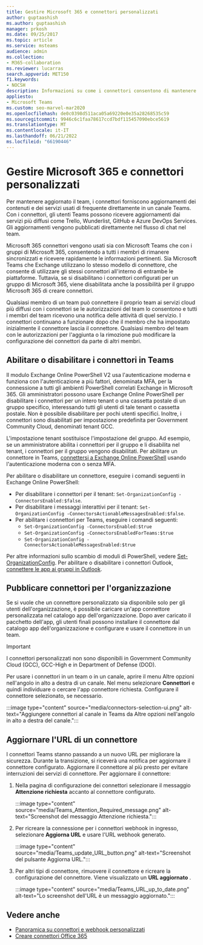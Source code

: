 ```yaml
---
title: Gestire Microsoft 365 e connettori personalizzati
author: guptaashish
ms.author: guptaashish
manager: prkosh
ms.date: 09/25/2017
ms.topic: article
ms.service: msteams
audience: admin
ms.collection:
- M365-collaboration
ms.reviewer: lucarras
search.appverid: MET150
f1.keywords:
- NOCSH
description: Informazioni su come i connettori consentono di mantenere il team aggiornato fornendo spesso contenuti e aggiornamenti direttamente in un canale Teams per i servizi usati.
appliesto:
- Microsoft Teams
ms.custom: seo-marvel-mar2020
ms.openlocfilehash: de0c0398d511aca05a69220e0e35a28268535c59
ms.sourcegitcommit: 9946c6c1faa78617ccd7bdf115457090ebce5619
ms.translationtype: MT
ms.contentlocale: it-IT
ms.lasthandoff: 06/21/2022
ms.locfileid: "66190446"
---
```

# <a name="manage-microsoft-365-and-custom-connectors"></a>Gestire Microsoft 365 e connettori personalizzati

Per mantenere aggiornato il team, i connettori forniscono aggiornamenti dei contenuti e dei servizi usati di frequente direttamente in un canale Teams. Con i connettori, gli utenti Teams possono ricevere aggiornamenti dai servizi più diffusi come Trello, Wunderlist, GitHub e Azure DevOps Services. Gli aggiornamenti vengono pubblicati direttamente nel flusso di chat nel team.

Microsoft 365 connettori vengono usati sia con Microsoft Teams che con i gruppi di Microsoft 365, consentendo a tutti i membri di rimanere sincronizzati e ricevere rapidamente le informazioni pertinenti. Sia Microsoft Teams che Exchange utilizzano lo stesso modello di connettore, che consente di utilizzare gli stessi connettori all'interno di entrambe le piattaforme. Tuttavia, se si disabilitano i connettori configurati per un gruppo di Microsoft 365, viene disabilitata anche la possibilità per il gruppo Microsoft 365 di creare connettori.

Qualsiasi membro di un team può connettere il proprio team ai servizi cloud più diffusi con i connettori se le autorizzazioni del team lo consentono e tutti i membri del team ricevono una notifica delle attività di quel servizio. I connettori continuano a funzionare dopo che il membro che ha impostato inizialmente il connettore lascia il connettore. Qualsiasi membro del team con le autorizzazioni per l'aggiunta o la rimozione può modificare la configurazione dei connettori da parte di altri membri.

## <a name="enable-or-disable-connectors-in-teams"></a>Abilitare o disabilitare i connettori in Teams

Il modulo Exchange Online PowerShell V2 usa l'autenticazione moderna e funziona con l'autenticazione a più fattori, denominata MFA, per la connessione a tutti gli ambienti PowerShell correlati Exchange in Microsoft 365. Gli amministratori possono usare Exchange Online PowerShell per disabilitare i connettori per un intero tenant o una cassetta postale di un gruppo specifico, interessando tutti gli utenti di tale tenant o cassetta postale. Non è possibile disabilitare per pochi utenti specifici. Inoltre, i connettori sono disabilitati per impostazione predefinita per Government Community Cloud, denominati tenant GCC.

L'impostazione tenant sostituisce l'impostazione del gruppo. Ad esempio, se un amministratore abilita i connettori per il gruppo e li disabilita nel tenant, i connettori per il gruppo vengono disabilitati. Per abilitare un connettore in Teams, [connettersi a Exchange Online PowerShell](/powershell/exchange/connect-to-exchange-online-powershell?view=exchange-ps#connect-to-exchange-online-powershell-using-modern-authentication-with-or-without-mfa&preserve-view=true) usando l'autenticazione moderna con o senza MFA.

Per abilitare o disabilitare un connettore, eseguire i comandi seguenti in Exchange Online PowerShell:

* Per disabilitare i connettori per il tenant: `Set-OrganizationConfig -ConnectorsEnabled:$false`.
* Per disabilitare i messaggi interattivi per il tenant: `Set-OrganizationConfig -ConnectorsActionableMessagesEnabled:$false`.
* Per abilitare i connettori per Teams, eseguire i comandi seguenti:
  * `Set-OrganizationConfig -ConnectorsEnabled:$true`
  * `Set-OrganizationConfig -ConnectorsEnabledForTeams:$true`
  * `Set-OrganizationConfig -ConnectorsActionableMessagesEnabled:$true`

Per altre informazioni sullo scambio di moduli di PowerShell, vedere [Set-OrganizationConfig](/powershell/module/exchange/Set-OrganizationConfig?view=exchange-ps&preserve-view=true). Per abilitare o disabilitare i connettori Outlook, [connettere le app ai gruppi in Outlook](https://support.microsoft.com/topic/connect-apps-to-your-groups-in-outlook-ed0ce547-038f-4902-b9b3-9e518ae6fbab).

<!--- TBD: Find out how can we get to know about completion of customer migration.
Delete this section after customer migration to new Webhook URL is complete.
--->

## <a name="publish-connectors-for-your-organization"></a>Pubblicare connettori per l'organizzazione

Se si vuole che un connettore personalizzato sia disponibile solo per gli utenti dell'organizzazione, è possibile caricare un'app connettore personalizzata nel catalogo app dell'organizzazione. Dopo aver caricato il pacchetto dell'app, gli utenti finali possono installare il connettore dal catalogo app dell'organizzazione e configurare e usare il connettore in un team.

<!---TBD: Check if these instructions are for admins or end-users. I cannot find these options either in Teams or in TAC.

To set up a connector:

1. Select **Apps** from the left navigation bar.
1. In the **Apps** section, select **Connectors**.
1. Select the connector that you want to add.
1. From the pop-up menu, select **Add to a team**.
1. In the search box, type a team or channel name.
1. Select **Set up a Connector** from the pop-up menu in the bottom right corner of the dialog window.
--->

> [!IMPORTANT]
> I connettori personalizzati non sono disponibili in Government Community Cloud (GCC), GCC-High e in Department of Defense (DOD).

Per usare i connettori in un team o in un canale, aprire il menu Altre opzioni nell'angolo in alto a destra di un canale. Nel menu selezionare **Connettori** e quindi individuare o cercare l'app connettore richiesta. Configurare il connettore selezionato, se necessario.

:::image type="content" source="media/connectors-selection-ui.png" alt-text="Aggiungere connettori al canale in Teams da Altre opzioni nell'angolo in alto a destra del canale.":::

## <a name="update-url-of-a-connector"></a>Aggiornare l'URL di un connettore

I connettori Teams stanno passando a un nuovo URL per migliorare la sicurezza. Durante la transizione, si riceverà una notifica per aggiornare il connettore configurato. Aggiornare il connettore al più presto per evitare interruzioni dei servizi di connettore. Per aggiornare il connettore:

1. Nella pagina di configurazione dei connettori selezionare il messaggio **Attenzione richiesta** accanto al connettore configurato.

   :::image type="content" source="media/Teams_Attention_Required_message.png" alt-text="Screenshot del messaggio Attenzione richiesta.":::

1. Per ricreare la connessione per i connettori webhook in ingresso, selezionare **Aggiorna URL** e usare l'URL webhook generato.

   :::image type="content" source="media/Teams_update_URL_button.png" alt-text="Screenshot del pulsante Aggiorna URL.":::

1. Per altri tipi di connettore, rimuovere il connettore e ricreare la configurazione del connettore. Viene visualizzato un **URL aggiornato** .

   :::image type="content" source="media/Teams_URL_up_to_date.png" alt-text="Lo screenshot dell'URL è un messaggio aggiornato.":::

## <a name="see-also"></a>Vedere anche

* [Panoramica su connettori e webhook personalizzati](/microsoftteams/platform/webhooks-and-connectors/what-are-webhooks-and-connectors)
* [Creare connettori Office 365](/microsoftteams/platform/webhooks-and-connectors/how-to/connectors-creating)
